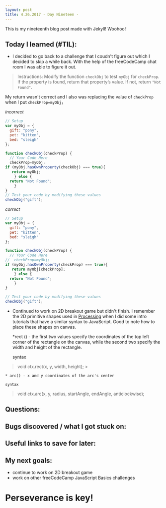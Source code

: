 ```yaml
---
layout: post
title: 4.26.2017 - Day Nineteen - 
---
```


This is my nineteenth blog post made with Jekyll! Woohoo! 

## Today I learned (#TIL):   


- I decided to go back to a challenge that I coudn't figure out which I decided to skip a while back.  With the help of the freeCodeCamp chat room I was able to figure it out.  

>Instructions:
>Modify the function `checkObj` to test `myObj` for `checkProp`. If the property is found, return that property’s value. If not, return `"Not Found"`.

My return wasn't correct and I also was replacing the value of `checkProp` when I put `checkProp=myObj;`


_incorrect_
```javascript
// Setup
var myObj = {
  gift: "pony",
  pet: "kitten",
  bed: "sleigh"
};

function checkObj(checkProp) {
  // Your Code Here
  checkProp=myObj;
if (myObj.hasOwnProperty(checkObj) === true){
   return myObj;
    } else { 
  return "Not Found";
    }
}
// Test your code by modifying these values
checkObj("gift");
```

_correct_

```javascript
// Setup
var myObj = {
  gift: "pony",
  pet: "kitten",
  bed: "sleigh"
};

function checkObj(checkProp) {
  // Your Code Here
//  checkProp=myObj;
if (myObj.hasOwnProperty(checkProp) === true){
   return myObj[checkProp];
    } else { 
  return "Not Found";
    }
}

// Test your code by modifying these values
checkObj("gift");
```


- Continued to work on 2D breakout game but didn't finish.  I remember the 2D primitive shapes used in [Processing](https://processing.org/) when I did some intro tutorials that have a similar syntax to JavaScript.  Good to note how to place these shapes on canvas.

	*rect () - the first two values specify the coordinates of the top left corner of the rectangle on the canvas, while the second two specify the width and height of the rectangle.
	
	syntax
> void ctx.rect(x, y, width, height);
	> 
	
	* arc() - x and y coordinates of the arc's center
	
	syntax
> void ctx.arc(x, y, radius, startAngle, endAngle, anticlockwise);



## Questions:



## Bugs discovered / what I got stuck on:



## Useful links to save for later:



## My next goals:

- continue to work on 2D breakout game
- work on other freeCodeCamp JavaScript Basics challenges



# Perseverance is key!







